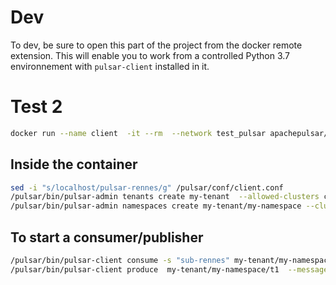 # Dev

To dev, be sure to open this part of the project from the docker remote extension. This will enable you to work from a controlled Python 3.7 environnement with `pulsar-client` installed in it.


<!-- # Test

```sh
sed -i "s/localhost/broker-beijing/g" /pulsar/conf/client.conf
/pulsar/bin/pulsar-admin tenants create my-tenant  --allowed-clusters beijing
/pulsar/bin/pulsar-admin namespaces create my-tenant/my-namespace --clusters beijing
``` -->

# Test 2

```sh
docker run --name client  -it --rm  --network test_pulsar apachepulsar/pulsar-test-latest-version:latest /bin/bash 
```
## Inside the container
```sh
sed -i "s/localhost/pulsar-rennes/g" /pulsar/conf/client.conf
/pulsar/bin/pulsar-admin tenants create my-tenant  --allowed-clusters cluster-rennes
/pulsar/bin/pulsar-admin namespaces create my-tenant/my-namespace --clusters cluster-rennes
```
## To start a consumer/publisher
```sh
/pulsar/bin/pulsar-client consume -s "sub-rennes" my-tenant/my-namespace/t1 -n 0
/pulsar/bin/pulsar-client produce  my-tenant/my-namespace/t1  --messages "hello-from-rennes" -n 10
```